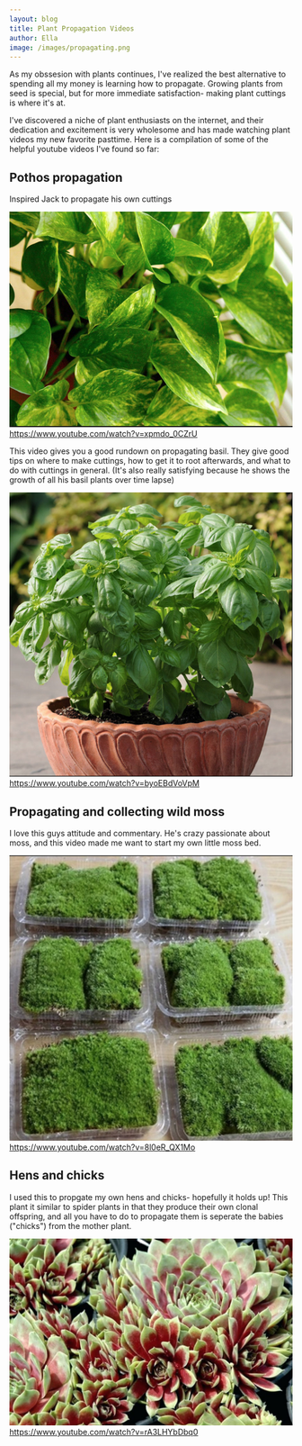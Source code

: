 ```yaml
---
layout: blog
title: Plant Propagation Videos
author: Ella
image: /images/propagating.png
---
```


As my obssesion with plants continues, I've realized the best alternative to spending all my money is learning how to propagate. Growing plants from seed is special, but for more immediate satisfaction- making plant cuttings is where it's at. 

I've discovered a niche of plant enthusiasts on the internet, and their dedication and excitement is very wholesome and has made watching plant videos my new favorite pasttime. Here is a compilation of some of the helpful youtube videos I've found so far:

## Pothos propagation
Inspired Jack to propagate his own cuttings

![](/images/freshgoldenpothos.png)
https://www.youtube.com/watch?v=xpmdo_0CZrU

This video gives you a good rundown on propagating basil. They give good tips on where to make cuttings, how to get it to root afterwards, and what to do with cuttings in general. (It's also really satisfying because he shows the growth of all his basil plants over time lapse)

![](/images/freshbasil.png)
https://www.youtube.com/watch?v=byoEBdVoVpM

## Propagating and collecting wild moss

I love this guys attitude and commentary. He's crazy passionate about moss, and this video made me want to start my own little moss bed.

![](/images/freshwildmoss.png)
https://www.youtube.com/watch?v=8l0eR_QX1Mo

## Hens and chicks

I used this to propgate my own hens and chicks- hopefully it holds up! This plant it similar to spider plants in that they produce their own clonal offspring, and all you have to do to propagate them is seperate the babies ("chicks") from the mother plant.

![](/images/freshhensandchicks.png)
https://www.youtube.com/watch?v=rA3LHYbDbq0

